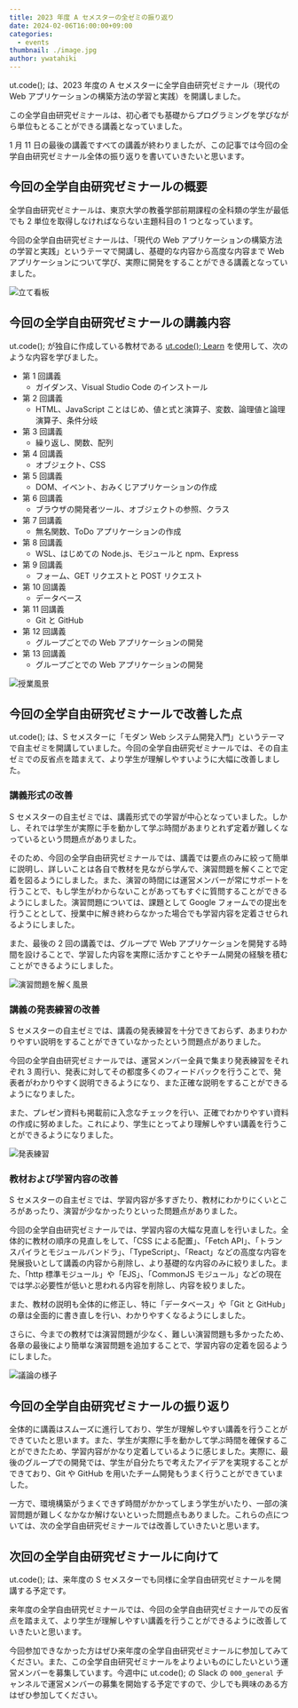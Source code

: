 ```yaml
---
title: 2023 年度 A セメスターの全ゼミの振り返り
date: 2024-02-06T16:00:00+09:00
categories:
  - events
thumbnail: ./image.jpg
author: ywatahiki
---
```


ut.code(); は、2023 年度の A セメスターに全学自由研究ゼミナール（現代の Web アプリケーションの構築方法の学習と実践）を開講しました。

この全学自由研究ゼミナールは、初心者でも基礎からプログラミングを学びながら単位もとることができる講義となっていました。

1 月 11 日の最後の講義ですべての講義が終わりましたが、この記事では今回の全学自由研究ゼミナール全体の振り返りを書いていきたいと思います。

## 今回の全学自由研究ゼミナールの概要

全学自由研究ゼミナールは、東京大学の教養学部前期課程の全科類の学生が最低でも 2 単位を取得しなければならない主題科目の 1 つとなっています。

今回の全学自由研究ゼミナールは、「現代の Web アプリケーションの構築方法の学習と実践」というテーマで開講し、基礎的な内容から高度な内容まで Web アプリケーションについて学び、実際に開発をすることができる講義となっていました。

![立て看板](./signage.jpg)

## 今回の全学自由研究ゼミナールの講義内容

ut.code(); が独自に作成している教材である [ut.code(); Learn](https://learn.utcode.net/) を使用して、次のような内容を学びました。

- 第 1 回講義
  - ガイダンス、Visual Studio Code のインストール
- 第 2 回講義
  - HTML、JavaScript ことはじめ、値と式と演算子、変数、論理値と論理演算子、条件分岐
- 第 3 回講義
  - 繰り返し、関数、配列
- 第 4 回講義
  - オブジェクト、CSS
- 第 5 回講義
  - DOM、イベント、おみくじアプリケーションの作成
- 第 6 回講義
  - ブラウザの開発者ツール、オブジェクトの参照、クラス
- 第 7 回講義
  - 無名関数、ToDo アプリケーションの作成
- 第 8 回講義
  - WSL、はじめての Node.js、モジュールと npm、Express
- 第 9 回講義
  - フォーム、GET リクエストと POST リクエスト
- 第 10 回講義
  - データベース
- 第 11 回講義
  - Git と GitHub
- 第 12 回講義
  - グループごとでの Web アプリケーションの開発
- 第 13 回講義
  - グループごとでの Web アプリケーションの開発

![授業風景](./class.jpg)

## 今回の全学自由研究ゼミナールで改善した点

ut.code(); は、S セメスターに「モダン Web システム開発入門」というテーマで自主ゼミを開講していました。今回の全学自由研究ゼミナールでは、その自主ゼミでの反省点を踏まえて、より学生が理解しやすいように大幅に改善しました。

### 講義形式の改善

S セメスターの自主ゼミでは、講義形式での学習が中心となっていました。しかし、それでは学生が実際に手を動かして学ぶ時間があまりとれず定着が難しくなっているという問題点がありました。

そのため、今回の全学自由研究ゼミナールでは、講義では要点のみに絞って簡単に説明し、詳しいことは各自で教材を見ながら学んで、演習問題を解くことで定着を図るようにしました。また、演習の時間には運営メンバーが常にサポートを行うことで、もし学生がわからないことがあってもすぐに質問することができるようにしました。演習問題については、課題として Google フォームでの提出を行うこととして、授業中に解き終わらなかった場合でも学習内容を定着させられるようにしました。

また、最後の 2 回の講義では、グループで Web アプリケーションを開発する時間を設けることで、学習した内容を実際に活かすことやチーム開発の経験を積むことができるようにしました。

![演習問題を解く風景](./solving-exercise.jpg)

### 講義の発表練習の改善

S セメスターの自主ゼミでは、講義の発表練習を十分できておらず、あまりわかりやすい説明をすることができていなかったという問題点がありました。

今回の全学自由研究ゼミナールでは、運営メンバー全員で集まり発表練習をそれぞれ 3 周行い、発表に対してその都度多くのフィードバックを行うことで、発表者がわかりやすく説明できるようになり、また正確な説明をすることができるようになりました。

また、プレゼン資料も掲載前に入念なチェックを行い、正確でわかりやすい資料の作成に努めました。これにより、学生にとってより理解しやすい講義を行うことができるようになりました。

![発表練習](./presentation-practice.jpg)

### 教材および学習内容の改善

S セメスターの自主ゼミでは、学習内容が多すぎたり、教材にわかりにくいところがあったり、演習が少なかったりといった問題点がありました。

今回の全学自由研究ゼミナールでは、学習内容の大幅な見直しを行いました。全体的に教材の順序の見直しをして、「CSS による配置」、「Fetch API」、「トランスパイラとモジュールバンドラ」、「TypeScript」、「React」などの高度な内容を発展扱いとして講義の内容から削除し、より基礎的な内容のみに絞りました。また、「http 標準モジュール」や「EJS」、「CommonJS モジュール」などの現在では学ぶ必要性が低いと思われる内容を削除し、内容を絞りました。

また、教材の説明も全体的に修正し、特に「データベース」や「Git と GitHub」の章は全面的に書き直しを行い、わかりやすくなるようにしました。

さらに、今までの教材では演習問題が少なく、難しい演習問題も多かったため、各章の最後により簡単な演習問題を追加することで、学習内容の定着を図るようにしました。

![議論の様子](./discussion.png)

## 今回の全学自由研究ゼミナールの振り返り

全体的に講義はスムーズに進行しており、学生が理解しやすい講義を行うことができていたと思います。また、学生が実際に手を動かして学ぶ時間を確保することができたため、学習内容がかなり定着しているように感じました。実際に、最後のグループでの開発では、学生が自分たちで考えたアイデアを実現することができており、Git や GitHub を用いたチーム開発もうまく行うことができていました。

一方で、環境構築がうまくできず時間がかかってしまう学生がいたり、一部の演習問題が難しくなかなか解けないといった問題点もありました。これらの点については、次の全学自由研究ゼミナールでは改善していきたいと思います。

## 次回の全学自由研究ゼミナールに向けて

ut.code(); は、来年度の S セメスターでも同様に全学自由研究ゼミナールを開講する予定です。

来年度の全学自由研究ゼミナールでは、今回の全学自由研究ゼミナールでの反省点を踏まえて、より学生が理解しやすい講義を行うことができるように改善していきたいと思います。

今回参加できなかった方はぜひ来年度の全学自由研究ゼミナールに参加してみてください。また、この全学自由研究ゼミナールをよりよいものにしたいという運営メンバーを募集しています。今週中に ut.code(); の Slack の `000_general` チャンネルで運営メンバーの募集を開始する予定ですので、少しでも興味のある方はぜひ参加してください。
